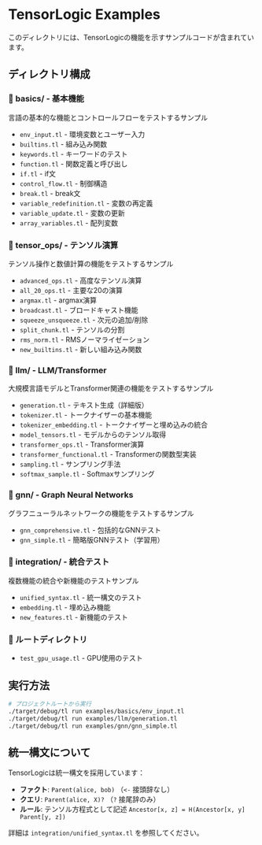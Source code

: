 # TensorLogic Examples

このディレクトリには、TensorLogicの機能を示すサンプルコードが含まれています。

## ディレクトリ構成

### 📁 basics/ - 基本機能
言語の基本的な機能とコントロールフローをテストするサンプル

- `env_input.tl` - 環境変数とユーザー入力
- `builtins.tl` - 組み込み関数
- `keywords.tl` - キーワードのテスト
- `function.tl` - 関数定義と呼び出し
- `if.tl` - if文
- `control_flow.tl` - 制御構造
- `break.tl` - break文
- `variable_redefinition.tl` - 変数の再定義
- `variable_update.tl` - 変数の更新
- `array_variables.tl` - 配列変数

### 📁 tensor_ops/ - テンソル演算
テンソル操作と数値計算の機能をテストするサンプル

- `advanced_ops.tl` - 高度なテンソル演算
- `all_20_ops.tl` - 主要な20の演算
- `argmax.tl` - argmax演算
- `broadcast.tl` - ブロードキャスト機能
- `squeeze_unsqueeze.tl` - 次元の追加/削除
- `split_chunk.tl` - テンソルの分割
- `rms_norm.tl` - RMSノーマライゼーション
- `new_builtins.tl` - 新しい組み込み関数

### 📁 llm/ - LLM/Transformer
大規模言語モデルとTransformer関連の機能をテストするサンプル

- `generation.tl` - テキスト生成（詳細版）
- `tokenizer.tl` - トークナイザーの基本機能
- `tokenizer_embedding.tl` - トークナイザーと埋め込みの統合
- `model_tensors.tl` - モデルからのテンソル取得
- `transformer_ops.tl` - Transformer演算
- `transformer_functional.tl` - Transformerの関数型実装
- `sampling.tl` - サンプリング手法
- `softmax_sample.tl` - Softmaxサンプリング

### 📁 gnn/ - Graph Neural Networks
グラフニューラルネットワークの機能をテストするサンプル

- `gnn_comprehensive.tl` - 包括的なGNNテスト
- `gnn_simple.tl` - 簡略版GNNテスト（学習用）

### 📁 integration/ - 統合テスト
複数機能の統合や新機能のテストサンプル

- `unified_syntax.tl` - 統一構文のテスト
- `embedding.tl` - 埋め込み機能
- `new_features.tl` - 新機能のテスト

### 📄 ルートディレクトリ

- `test_gpu_usage.tl` - GPU使用のテスト

## 実行方法

```bash
# プロジェクトルートから実行
./target/debug/tl run examples/basics/env_input.tl
./target/debug/tl run examples/llm/generation.tl
./target/debug/tl run examples/gnn/gnn_simple.tl
```

## 統一構文について

TensorLogicは統一構文を採用しています：

- **ファクト**: `Parent(alice, bob)` （`<-` 接頭辞なし）
- **クエリ**: `Parent(alice, X)?` （`?` 接尾辞のみ）
- **ルール**: テンソル方程式として記述 `Ancestor[x, z] = H(Ancestor[x, y] Parent[y, z])`

詳細は `integration/unified_syntax.tl` を参照してください。
